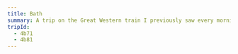 ```yaml
---
title: Bath
summary: A trip on the Great Western train I previously saw every morning on my way to work.
tripId:
  - 4b71
  - 4b81
---
```

